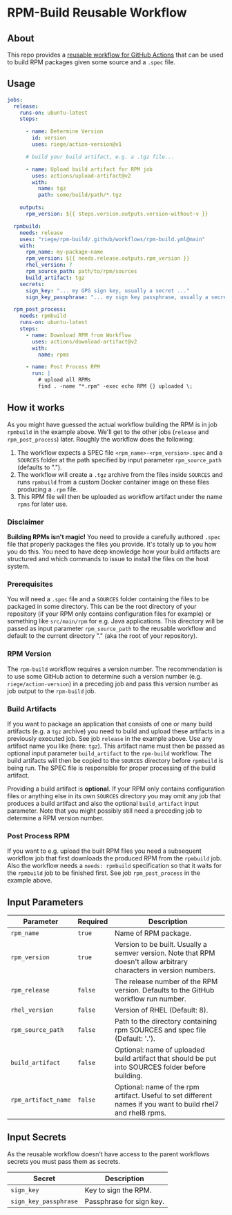 # RPM-Build Reusable Workflow

## About

This repo provides a [reusable workflow for GitHub Actions](https://docs.github.com/en/actions/learn-github-actions/reusing-workflows)
that can be used to build RPM packages given some source and a `.spec` file.

## Usage

```yaml
jobs:
  release:
    runs-on: ubuntu-latest
    steps:

      - name: Determine Version
        id: version
        uses: riege/action-version@v1

      # build your build artifact, e.g. a .tgz file...

      - name: Upload build artifact for RPM job
        uses: actions/upload-artifact@v2
        with:
          name: tgz
          path: some/build/path/*.tgz

    outputs:
      rpm_version: ${{ steps.version.outputs.version-without-v }}

  rpmbuild:
    needs: release
    uses: "riege/rpm-build/.github/workflows/rpm-build.yml@main"
    with:
      rpm_name: my-package-name
      rpm_version: ${{ needs.release.outputs.rpm_version }}
      rhel_version: 7
      rpm_source_path: path/to/rpm/sources
      build_artifact: tgz
    secrets:
      sign_key: "... my GPG sign key, usually a secret ..."
      sign_key_passphrase: "... my sign key passphrase, usually a secret ..."

  rpm_post_process:
    needs: rpmbuild
    runs-on: ubuntu-latest
    steps:
      - name: Download RPM from Workflow
        uses: actions/download-artifact@v2
        with:
          name: rpms

      - name: Post Process RPM
        run: |
          # upload all RPMs
          find . -name "*.rpm" -exec echo RPM {} uploaded \;
```

## How it works

As you might have guessed the actual workflow building the RPM is in job
`rpmbuild` in the example above. We'll get to the other jobs (`release` and
`rpm_post_process`) later. Roughly the workflow does the following:

1. The workflow expects a SPEC file `<rpm_name>-<rpm_version>.spec` and a
`SOURCES` folder at the path specified by input parameter `rpm_source_path`
(defaults to ".").
2. The workflow will create a `.tgz` archive from the files inside `SOURCES`
and runs `rpmbuild` from a custom Docker container image on these files
producing a `.rpm` file.
3. This RPM file will then be uploaded as workflow artifact under the name
`rpms` for later use.

### Disclaimer

**Building RPMs isn't magic!** You need to provide a carefully authored `.spec`
file that properly packages the files you provide. It's totally up to you how
you do this. You need to have deep knowledge how your build artifacts are
structured and which commands to issue to install the files on the host system.

### Prerequisites

You will need a `.spec` file and a `SOURCES` folder containing the files to be
packaged in some directory. This can be the root directory of your repository
(if your RPM only contains configuration files for example) or something like
`src/main/rpm` for e.g. Java applications. This directory will be passed as
input parameter `rpm_source_path` to the reusable workflow and default to the
current directory "." (aka the root of your repository).

### RPM Version

The `rpm-build` workflow requires a version number. The recommendation is to
use some GitHub action to determine such a version number (e.g.
`riege/action-version`) in a preceding job and pass this version number as
job output to the `rpm-build` job.

### Build Artifacts

If you want to package an application that consists of one or many build
artifacts (e.g. a `tgz` archive) you need to build and upload these artifacts
in a previously executed job. See job `release` in the example above. Use any
artifact name you like (here: `tgz`). This artifact name must then be passed
as optional input parameter `build_artifact` to the `rpm-build` workflow. The
build artifacts will then be copied to the `SOURCES` directory before
`rpmbuild` is being run. The SPEC file is responsible for proper processing of
the build artifact.

Providing a build artifact is **optional**. If your RPM only contains
configuration files or anything else in its own `SOURCES` directory you may
omit any job that produces a build artifact and also the optional
`build_artifact` input parameter. Note that you might possibly still need a
preceding job to determine a RPM version number.

### Post Process RPM

If you want to e.g. upload the built RPM files you need a subsequent workflow
job that first downloads the produced RPM from the `rpmbuild` job. Also the
workflow needs a `needs: rpmbuild` specification so that it waits for the
`rpmbuild` job to be finished first. See job `rpm_post_process` in the example
above.

## Input Parameters

| Parameter | Required | Description |
| --- | --- | --- |
| `rpm_name` | `true` | Name of RPM package. |
| `rpm_version` | `true` | Version to be built. Usually a semver version. Note that RPM doesn't allow arbitrary characters in version numbers. |
| `rpm_release` | `false` | The release number of the RPM version. Defaults to the GitHub workflow run number. |
| `rhel_version` | `false` | Version of RHEL (Default: 8). |
| `rpm_source_path` | `false` | Path to the directory containing rpm SOURCES and spec file (Default: '.'). |
| `build_artifact` | `false` | Optional: name of uploaded build artifact that should be put into SOURCES folder before building. |
| `rpm_artifact_name` | `false` | Optional: name of the rpm artifact. Useful to set different names if you want to build rhel7 and rhel8 rpms. |

## Input Secrets

As the reusable workflow doesn't have access to the parent workflows secrets
you must pass them as secrets.

| Secret | Description |
| --- | --- |
| `sign_key` | Key to sign the RPM. |
| `sign_key_passphrase` | Passphrase for sign key. |
